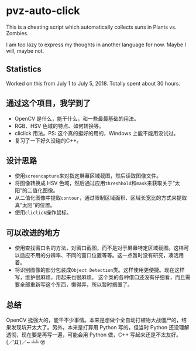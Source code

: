 # pvz-auto-click
This is a cheating script which automatically collects suns in Plants vs. Zombies.

I am too lazy to express my thoughts in another language for now. Maybe I will, maybe not.


## Statistics
Worked on this from July 1 to July 5, 2018.
Totally spent about 30 hours.


## 通过这个项目，我学到了

- OpenCV 是什么，能干什么，和一些最最基础的用法。
- RGB、HSV 色域的特点、如何转换等。
- cliclick 用法。PS: 这个真的挺好的用的，Windows 上能不能用没试过。
- 复习了一下好久没碰的C++。

## 设计思路

- 使用`screencapture`来对指定屏幕区域截图，然后读取图像文件。
- 将图像转换成 HSV 色域，然后通过应用`threshhold`和`mask`来获取关于“太阳”的二值化图像。
- 从二值化图像中提取`contour`，通过限制区域面积、区域长宽比的方式来提取真“太阳”的位置。
- 使用`cliclick`操作鼠标。

## 可以改进的地方

- 使用查找窗口名的方法，对窗口截图，而不是对于屏幕特定区域截图。这样可以适应不用的分辨率、不同的窗口位置等等。这一点暂时没有研究，凑活用着。
- 将识别图像的部分包装成`Object Detection`类。这样使用更便捷。现在这样写，维护很麻烦，用起来也很麻烦。
这个类的各种借口还没有仔细看，而且需要全部重新写这个东西，懒得弄，所以暂时搁置了。

## 总结

OpenCV 挺强大的，能干不少事情。本来是想做个全自动打植物大战僵尸的，结果发现坑开太大了。另外，本来是打算用 Python 写的，但当时 Python 还没理解
透彻，现在要是再写一遍，可能会用 Python 做，C++ 写起来还是不太友好。(／‵Д′)／~ ╧╧ 😵
